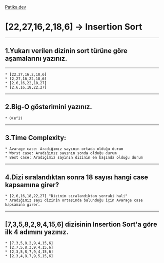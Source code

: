  [Patika.dev](https://www.patika.dev/tr)

# [22,27,16,2,18,6] -> Insertion Sort
***

## 1.Yukarı verilen dizinin sort türüne göre aşamalarını yazınız.
***
```
* [22,27,16,2,18,6]
* [2,27,16,22,18,6]
* [2,6,16,22,18,27]
* [2,6,16,18,22,27]
```
***
## 2.Big-O gösterimini yazınız.
```
* O(n^2)
```
***
## 3.Time Complexity:
```
* Avarage case: Aradığımız sayının ortada olduğu durum
* Worst case: Aradığımız sayının sonda olduğu durum
* Best case: Aradığımız sayının dizinin en başında olduğu durum
```
***
## 4.Dizi sıralandıktan sonra 18 sayısı hangi case kapsamına girer?
```
* [2,6,16,18,22,27] "Dizinin sıralandıktan sonraki hali"
* Aradığımız sayı dizinin ortasında bulunduğu için Avarage case kapsamına girer.
```
***
## [7,3,5,8,2,9,4,15,6] dizisinin Insertion Sort'a göre ilk 4 adımını yazınız.
```
* [7,3,5,8,2,9,4,15,6]
* [2,7,5,8,3,9,4,15,6]
* [2,3,5,8,7,9,4,15,6]
* [2,3,4,8,7,9,5,15,6]
```
